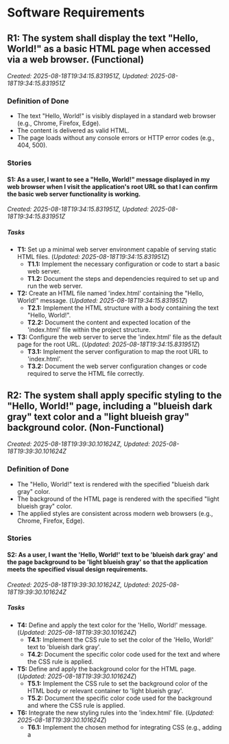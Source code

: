 # Software Requirements

## R1: The system shall display the text "Hello, World!" as a basic HTML page when accessed via a web browser. (Functional)
_Created: 2025-08-18T19:34:15.831951Z, Updated: 2025-08-18T19:34:15.831951Z_

### Definition of Done
- The text "Hello, World!" is visibly displayed in a standard web browser (e.g., Chrome, Firefox, Edge).
- The content is delivered as valid HTML.
- The page loads without any console errors or HTTP error codes (e.g., 404, 500).

### Stories
#### S1: As a user, I want to see a "Hello, World!" message displayed in my web browser when I visit the application's root URL so that I can confirm the basic web server functionality is working.
_Created: 2025-08-18T19:34:15.831951Z, Updated: 2025-08-18T19:34:15.831951Z_

##### Tasks
- **T1:** Set up a minimal web server environment capable of serving static HTML files. (_Updated: 2025-08-18T19:34:15.831951Z_)
  - **T1.1:** Implement the necessary configuration or code to start a basic web server.
  - **T1.2:** Document the steps and dependencies required to set up and run the web server.
- **T2:** Create an HTML file named 'index.html' containing the "Hello, World!" message. (_Updated: 2025-08-18T19:34:15.831951Z_)
  - **T2.1:** Implement the HTML structure with a body containing the text "Hello, World!".
  - **T2.2:** Document the content and expected location of the 'index.html' file within the project structure.
- **T3:** Configure the web server to serve the 'index.html' file as the default page for the root URL. (_Updated: 2025-08-18T19:34:15.831951Z_)
  - **T3.1:** Implement the server configuration to map the root URL to 'index.html'.
  - **T3.2:** Document the web server configuration changes or code required to serve the HTML file correctly.

## R2: The system shall apply specific styling to the "Hello, World!" page, including a "blueish dark gray" text color and a "light blueish gray" background color. (Non-Functional)
_Created: 2025-08-18T19:39:30.101624Z, Updated: 2025-08-18T19:39:30.101624Z_

### Definition of Done
- The "Hello, World!" text is rendered with the specified "blueish dark gray" color.
- The background of the HTML page is rendered with the specified "light blueish gray" color.
- The applied styles are consistent across modern web browsers (e.g., Chrome, Firefox, Edge).

### Stories
#### S2: As a user, I want the 'Hello, World!' text to be 'blueish dark gray' and the page background to be 'light blueish gray' so that the application meets the specified visual design requirements.
_Created: 2025-08-18T19:39:30.101624Z, Updated: 2025-08-18T19:39:30.101624Z_

##### Tasks
- **T4:** Define and apply the text color for the 'Hello, World!' message. (_Updated: 2025-08-18T19:39:30.101624Z_)
  - **T4.1:** Implement the CSS rule to set the color of the 'Hello, World!' text to 'blueish dark gray'.
  - **T4.2:** Document the specific color code used for the text and where the CSS rule is applied.
- **T5:** Define and apply the background color for the HTML page. (_Updated: 2025-08-18T19:39:30.101624Z_)
  - **T5.1:** Implement the CSS rule to set the background color of the HTML body or relevant container to 'light blueish gray'.
  - **T5.2:** Document the specific color code used for the background and where the CSS rule is applied.
- **T6:** Integrate the new styling rules into the 'index.html' file. (_Updated: 2025-08-18T19:39:30.101624Z_)
  - **T6.1:** Implement the chosen method for integrating CSS (e.g., adding a <style> block to the HTML <head> or creating/linking an external CSS file).
  - **T6.2:** Document the integration method used for the CSS and any new files or file structure changes.

## R3: The system shall apply a blur effect to a designated element on the "Hello, World!" page. (Functional)
_Created: 2025-08-18T19:45:00.000000Z, Updated: 2025-08-18T19:45:00.000000Z_

### Definition of Done
- The specified element on the web page appears visibly blurred in a standard web browser (e.g., Chrome, Firefox, Edge).
- The blur effect is applied using standard CSS properties (e.g., `filter: blur()`).
- The blur effect is consistent across common modern web browsers and does not significantly impact page load time or rendering performance.

### Stories
#### S3: As a user, I want a specific element on the 'Hello, World!' page to display with a blur effect so that the page incorporates the desired visual enhancement.
_Created: 2025-08-18T19:45:00.000000Z, Updated: 2025-08-18T19:45:00.000000Z_

##### Tasks
- **T7:** Identify the target element for the blur effect and determine the appropriate CSS property. (_Updated: 2025-08-18T19:45:00.000000Z_)
  - **T7.1:** Implement a small proof-of-concept demonstrating `filter: blur()` or an alternative CSS property on a test element.
  - **T7.2:** Document the chosen CSS property (`filter: blur()`) and its general browser compatibility.
- **T8:** Apply the blur effect to the designated element on the 'Hello, World!' page. (_Updated: 2025-08-18T19:45:00.000000Z_)
  - **T8.1:** Implement the CSS rule to apply the `filter: blur()` to the chosen element (e.g., the element containing 'Hello, World!' text).
  - **T8.2:** Document the CSS selector used for the target element and the specific blur intensity value applied.
- **T9:** Verify the blur effect's rendering and performance across target web browsers. (_Updated: 2025-08-18T19:45:00.000000Z_)
  - **T9.1:** Conduct cross-browser testing to ensure the blur effect renders consistently and doesn't cause performance issues.
  - **T9.2:** Document the results of browser compatibility testing, noting any discrepancies or necessary workarounds.

